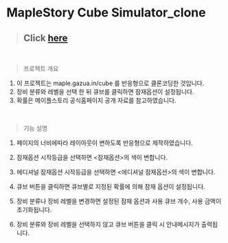 # MapleStory Cube Simulator_clone

> ## Click [here](https://jungpyolee.github.io/maple_cube_simulator_clone/)

<br/>

> 프로젝트 개요

1.  이 프로젝트는 maple.gazua.in/cube 를 반응형으로 클론코딩한 것입니다.
2.  장비 분류와 레벨을 선택 한 뒤 큐브를 클릭하면 잠재옵션이 설정됩니다.
3.  확률은 메이플스토리 공식홈페이지 공개 자료를 참고하였습니다.

<br/>

> 기능 설명

1. 페이지의 너비에따라 레이아웃이 변하도록 반응형으로 제작하였습니다.
1. 잠재옵션 시작등급을 선택하면 <잠재옵션>의 색이 변합니다.

1. 에디셔널 잠재옵션 시작등급을 선택하면 <에디셔널 잠재옵션>의 색이 변합니다.
1. 큐브 버튼을 클릭하면 큐브별로 지정된 확률에 의해 잠재 옵션이 설정됩니다.
1. 장비 분류나 장비 레벨을 변경하면 설정된 잠재 옵션과 사용 큐브 개수, 사용 금액이 초기화됩니다.
1. 장비 분류와 장비 레벨을 선택하지 않고 큐브 버튼을 클릭 시 안내메시지가 출력됩니다.
